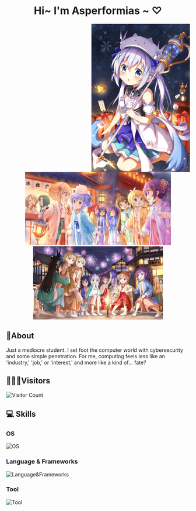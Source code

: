 <h1 align="center">Hi~ I'm Asperformias  ~ ♡ </h1>
<p align="center">
  <img align="right" src="./imgs/pic1.jpg" style="height:405px" alt="shino1" title="shino1"  />
  <img src="./imgs/bg3.jpg" style="height:200px" alt="shino2" title="shino2"  />
  <img src="./imgs/bg2.jpg" style="height:200px" alt="shino3" title="shino3"  />
</p>

## 📖About

Just a mediocre student. I set foot the computer world with cybersecurity and some simple penetration. For me, computing feels less like an 'industry,' 'job,' or 'interest,' and more like a kind of... fate?

## 🧑‍🤝‍🧑Visitors

![Visitor Count](https://count.getloli.com/get/@:AsperforMias)

## 💻 Skills

### OS

![OS](https://skillicons.dev/icons?i=kali,ubuntu,arch,nix,linux,windows&theme=dark&perline=15)

### Language & Frameworks
![Language&Frameworks](https://skillicons.dev/icons?i=cpp,html,javascript,c,java,python,rust,markdown,solidjs,django,flask,sqlite,mysql,nodejs,astro,vite,react,nextjs&theme=dark&perline=15)

### Tool

![Tool](https://skillicons.dev/icons?i=vscode,codepen,docker,cloudflare,git,stackoverflow,gcp,vercel,azure,bash,vim,pycharm,idea&theme=dark&perline=15)
